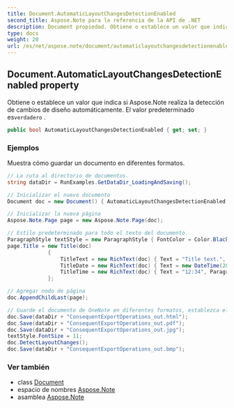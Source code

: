 ```yaml
---
title: Document.AutomaticLayoutChangesDetectionEnabled
second_title: Aspose.Note para la referencia de la API de .NET
description: Document propiedad. Obtiene o establece un valor que indica si Aspose.Note realiza la detección de cambios de diseño automáticamente. El valor predeterminado esverdadero .
type: docs
weight: 20
url: /es/net/aspose.note/document/automaticlayoutchangesdetectionenabled/
---
```

## Document.AutomaticLayoutChangesDetectionEnabled property

Obtiene o establece un valor que indica si Aspose.Note realiza la detección de cambios de diseño automáticamente. El valor predeterminado es`verdadero` .

```csharp
public bool AutomaticLayoutChangesDetectionEnabled { get; set; }
```

### Ejemplos

Muestra cómo guardar un documento en diferentes formatos.

```csharp
// La ruta al directorio de documentos.
string dataDir = RunExamples.GetDataDir_LoadingAndSaving();

// Inicializar el nuevo documento
Document doc = new Document() { AutomaticLayoutChangesDetectionEnabled = false };

// Inicializar la nueva página
Aspose.Note.Page page = new Aspose.Note.Page(doc);

// Estilo predeterminado para todo el texto del documento.
ParagraphStyle textStyle = new ParagraphStyle { FontColor = Color.Black, FontName = "Arial", FontSize = 10 };
page.Title = new Title(doc)
             {
                 TitleText = new RichText(doc) { Text = "Title text.", ParagraphStyle = textStyle },
                 TitleDate = new RichText(doc) { Text = new DateTime(2011, 11, 11).ToString("D", CultureInfo.InvariantCulture), ParagraphStyle = textStyle },
                 TitleTime = new RichText(doc) { Text = "12:34", ParagraphStyle = textStyle }
             };

// Agregar nodo de página
doc.AppendChildLast(page);

// Guarde el documento de OneNote en diferentes formatos, establezca el tamaño de fuente del texto y detecte los cambios de diseño manualmente.
doc.Save(dataDir + "ConsequentExportOperations_out.html");            
doc.Save(dataDir + "ConsequentExportOperations_out.pdf");            
doc.Save(dataDir + "ConsequentExportOperations_out.jpg");            
textStyle.FontSize = 11;           
doc.DetectLayoutChanges();            
doc.Save(dataDir + "ConsequentExportOperations_out.bmp");
```

### Ver también

* class [Document](../)
* espacio de nombres [Aspose.Note](../../document/)
* asamblea [Aspose.Note](../../../)


